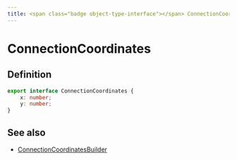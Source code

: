 ```yaml
---
title: <span class="badge object-type-interface"></span> ConnectionCoordinates
---
```

# <span class="badge object-type-interface"></span> ConnectionCoordinates

## Definition

```typescript
export interface ConnectionCoordinates {
	x: number;
	y: number;
}

```
## See also

 * <span class="badge builder"></span> [ConnectionCoordinatesBuilder](./builder-ConnectionCoordinatesBuilder.md)
